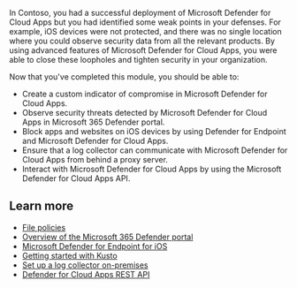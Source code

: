 In Contoso, you had a successful deployment of Microsoft Defender for Cloud Apps but you had identified some weak points in your defenses. For example, iOS devices were not protected, and there was no single location where you could observe security data from all the relevant products. By using advanced features of Microsoft Defender for Cloud Apps, you were able to close these loopholes and tighten security in your organization.

Now that you've completed this module, you should be able to:

- Create a custom indicator of compromise in Microsoft Defender for Cloud Apps.
- Observe security threats detected by Microsoft Defender for Cloud Apps in Microsoft 365 Defender portal.
- Block apps and websites on iOS devices by using Defender for Endpoint and Microsoft Defender for Cloud Apps.
- Ensure that a log collector can communicate with Microsoft Defender for Cloud Apps from behind a proxy server.
- Interact with Microsoft Defender for Cloud Apps by using the Microsoft Defender for Cloud Apps API.

## Learn more

- [File policies](/cloud-app-security/data-protection-policies)
- [Overview of the Microsoft 365 Defender portal](/microsoft-365/security/mtp/overview-security-center)
- [Microsoft Defender for Endpoint for iOS](/windows/security/threat-protection/microsoft-defender-atp/microsoft-defender-atp-ios)
- [Getting started with Kusto]( /azure/data-explorer/kusto/concepts/)
- [Set up a log collector on-premises]( /cloud-app-security/discovery-docker-ubuntu)
- [Defender for Cloud Apps REST API](/cloud-app-security/api-introduction)
